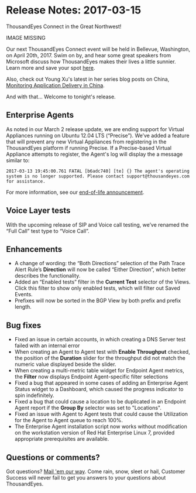 # Release Notes: 2017-03-15

ThousandEyes Connect in the Great Northwest!

IMAGE MISSING

Our next ThousandEyes Connect event will be held in Bellevue, Washington, on April 20th, 2017.  Swim on by, and hear some great speakers from Microsoft discuss how ThousandEyes makes their lives a little sunnier.  Learn more and save your spot [here](https://www.thousandeyes.com/events/connect).

Also, check out Young Xu's latest in her series blog posts on China, [Monitoring Application Delivery in China](https://blog.thousandeyes.com/monitoring-application-delivery-china/).

And with that... Welcome to tonight's release.

## Enterprise Agents

As noted in our March 2 release update, we are ending support for Virtual Appliances running on Ubuntu 12.04 LTS \(“Precise”\).  We’ve added a feature that will prevent any new Virtual Appliances from registering in the ThousandEyes platform if running Precise.  If a Precise-based Virtual Appliance attempts to register, the Agent's log will display the a message similar to:  

```text
2017-03-13 19:45:00.761 FATAL [b6adc740] [te] {} The agent's operating system is no longer supported. Please contact support@thousandeyes.com for assistance.
```

For more information, see our [end-of-life announcement](https://success.thousandeyes.com/PublicArticlePage?articleIdParam=kA044000000CnyqCAC).

## Voice Layer tests

With the upcoming release of SIP and Voice call testing, we’ve renamed the “Full Call” test type to “Voice Call”.

## Enhancements

* A change of wording: the “Both Directions” selection of the Path Trace Alert Rule’s **Direction** will now be called “Either Direction”, which better describes the functionality.
* Added an “Enabled tests” filter in the **Current Test** selector of the Views.  Click this filter to show only enabled tests, which will filter out Saved Events.
* Prefixes will now be sorted in the BGP View by both prefix and prefix length.

## Bug fixes

* Fixed an issue in certain accounts, in which creating a DNS Server test failed with an internal error
* When creating an Agent to Agent test with **Enable Throughput** checked, the position of the **Duration** slider for the throughput did not match the numeric value displayed beside the slider.
* When creating a multi-metric table widget for Endpoint Agent metrics, the **Filter** now displays Endpoint Agent-specific filter selections
* Fixed a bug that appeared in some cases of adding an Enterprise Agent Status widget to a Dashboard, which caused the progress indicator to spin indefinitely.
* Fixed a bug that could cause a location to be duplicated in an Endpoint Agent report if the **Group By** selector was set to "Locations".
* Fixed an issue with Agent to Agent tests that could cause the Utilization for the Agent to Agent queue to reach 100%.
* The Enterprise Agent installation script now works without modification on the workstation version of Red Hat Enterprise Linux 7, provided appropriate prerequisites are available.

## Questions or comments?

 Got questions? [Mail 'em our way](mailto:support@thousandeyes.com).  Come rain, snow, sleet or hail, Customer Success will never fail to get you answers to your questions about ThousandEyes.  
 

